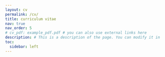 ```yaml
---
layout: cv
permalink: /cv/
title: curriculum vitae
nav: true
nav_order: 5
# cv_pdf: example_pdf.pdf # you can also use external links here
description: # This is a description of the page. You can modify it in '_pages/cv.md'. You can also change or remove the top pdf download button.
toc:
  sidebar: left
---
```

